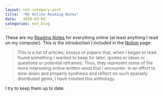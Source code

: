 ```yaml
---
layout: not-category-post
title:  "My Online Reading Notes"
date:   2020-03-03
categories: not_blog
---
```


These are my [Reading Notes](https://www.notion.so/Reading-Notes-11241d9832c84507a85519bc53170eaf) for everything online (at least anything I read on my computer). This is the introduction I included in the [Notion](https://www.notion.so/) page: 

> This is a list of articles, essays or papers that, when I began to read found something I wanted to keep for later; quotes or ideas or questions or potential reframes. Thus, they represent some of the more interesting online written word that i encounter. In an effort to slow down and properly synthesis and reflect on such sparsely distributed gems, I have created this anthology. 

I try to keep them up to date. 
